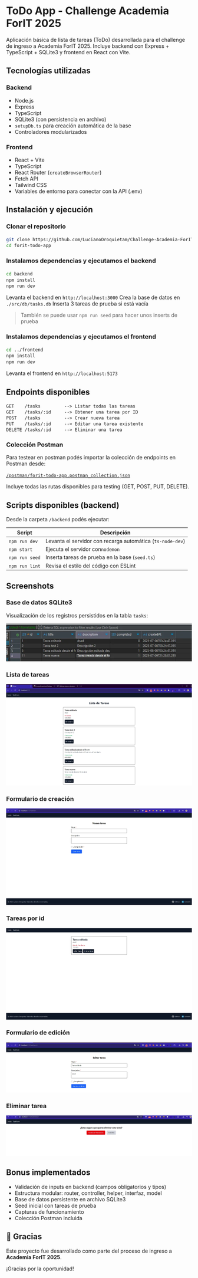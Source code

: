 # ToDo App - Challenge Academia ForIT 2025

Aplicación básica de lista de tareas (ToDo) desarrollada para el challenge de ingreso a Academia ForIT 2025.
Incluye backend con Express + TypeScript + SQLite3 y frontend en React con Vite.

## Tecnologías utilizadas

### Backend

- Node.js
- Express
- TypeScript
- SQLite3 (con persistencia en archivo)
- `setupDb.ts` para creación automática de la base
- Controladores modularizados

### Frontend

- React + Vite
- TypeScript
- React Router (`createBrowserRouter`)
- Fetch API
- Tailwind CSS
- Variables de entorno para conectar con la API (.env)

## Instalación y ejecución

### Clonar el repositorio

```bash
git clone https://github.com/LucianoOroquietam/Challenge-Academia-ForIT-2025.git
cd forit-todo-app
```

### Instalamos dependencias y ejecutamos el backend

````bash
cd backend
npm install
npm run dev
````

Levanta el backend en `http://localhost:3000`
Crea la base de datos en `./src/db/tasks.db`
Inserta 3 tareas de prueba si está vacía

> También se puede usar `npm run seed` para hacer unos inserts de prueba

### Instalamos dependencias y ejecutamos el frontend

````bash
cd ../frontend
npm install
npm run dev
````

Levanta el frontend en `http://localhost:5173`

## Endpoints disponibles

````
GET    /tasks         --> Listar todas las tareas
GET    /tasks/:id     --> Obtener una tarea por ID
POST   /tasks         --> Crear nueva tarea
PUT    /tasks/:id     --> Editar una tarea existente
DELETE /tasks/:id     --> Eliminar una tarea
````

### Colección Postman

Para testear en postman podés importar la colección de endpoints en Postman desde:

[`/postman/forit-todo-app.postman_collection.json`](./postman/Forit.postman_collection.json)

Incluye todas las rutas disponibles para testing (GET, POST, PUT, DELETE).

## Scripts disponibles (backend)

Desde la carpeta `/backend` podés ejecutar:


| Script         | Descripción                                                |
| -------------- | ----------------------------------------------------------- |
| `npm run dev`  | Levanta el servidor con recarga automática (`ts-node-dev`) |
| `npm start`    | Ejecuta el servidor con`nodemon`                            |
| `npm run seed` | Inserta tareas de prueba en la base (`seed.ts`)             |
| `npm run lint` | Revisa el estilo del código con ESLint                     |

## Screenshots

### Base de datos SQLite3

Visualización de los registros persistidos en la tabla `tasks`:

![SQLite View](./screenshots/taskSqlite3.webp)

### Lista de tareas

![Task List](./screenshots/tasklist.webp)

### Formulario de creación

![Task Form](./screenshots/taskform.webp)

### Tareas por id

![Task List](./screenshots/taskListById.webp)

### Formulario de edición

![Task Form](./screenshots/editTask.webp)

### Eliminar tarea

![Task Form](./screenshots/taskDelete.webp)

## Bonus implementados

- Validación de inputs en backend (campos obligatorios y tipos)
- Estructura modular: router, controller, helper, interfaz, model
- Base de datos persistente en archivo SQLite3
- Seed inicial con tareas de prueba
- Capturas de funcionamiento
- Colección Postman incluida

## 🙌 Gracias

Este proyecto fue desarrollado como parte del proceso de ingreso a **Academia ForIT 2025**.

¡Gracias por la oportunidad!
